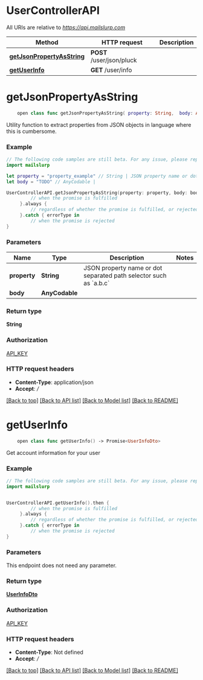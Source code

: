 # UserControllerAPI

All URIs are relative to *https://api.mailslurp.com*

Method | HTTP request | Description
------------- | ------------- | -------------
[**getJsonPropertyAsString**](UserControllerAPI#getjsonpropertyasstring) | **POST** /user/json/pluck | 
[**getUserInfo**](UserControllerAPI#getuserinfo) | **GET** /user/info | 


# **getJsonPropertyAsString**
```swift
    open class func getJsonPropertyAsString( property: String,  body: AnyCodable) -> Promise<String>
```



Utility function to extract properties from JSON objects in language where this is cumbersome.

### Example
```swift
// The following code samples are still beta. For any issue, please report via http://github.com/OpenAPITools/openapi-generator/issues/new
import mailslurp

let property = "property_example" // String | JSON property name or dot separated path selector such as `a.b.c`
let body = "TODO" // AnyCodable | 

UserControllerAPI.getJsonPropertyAsString(property: property, body: body).then {
         // when the promise is fulfilled
     }.always {
         // regardless of whether the promise is fulfilled, or rejected
     }.catch { errorType in
         // when the promise is rejected
}
```

### Parameters

Name | Type | Description  | Notes
------------- | ------------- | ------------- | -------------
 **property** | **String** | JSON property name or dot separated path selector such as &#x60;a.b.c&#x60; | 
 **body** | **AnyCodable** |  | 

### Return type

**String**

### Authorization

[API_KEY](../README#API_KEY)

### HTTP request headers

 - **Content-Type**: application/json
 - **Accept**: */*

[[Back to top]](#) [[Back to API list]](../README#documentation-for-api-endpoints) [[Back to Model list]](../README#documentation-for-models) [[Back to README]](../README)

# **getUserInfo**
```swift
    open class func getUserInfo() -> Promise<UserInfoDto>
```



Get account information for your user

### Example
```swift
// The following code samples are still beta. For any issue, please report via http://github.com/OpenAPITools/openapi-generator/issues/new
import mailslurp


UserControllerAPI.getUserInfo().then {
         // when the promise is fulfilled
     }.always {
         // regardless of whether the promise is fulfilled, or rejected
     }.catch { errorType in
         // when the promise is rejected
}
```

### Parameters
This endpoint does not need any parameter.

### Return type

[**UserInfoDto**](UserInfoDto)

### Authorization

[API_KEY](../README#API_KEY)

### HTTP request headers

 - **Content-Type**: Not defined
 - **Accept**: */*

[[Back to top]](#) [[Back to API list]](../README#documentation-for-api-endpoints) [[Back to Model list]](../README#documentation-for-models) [[Back to README]](../README)

